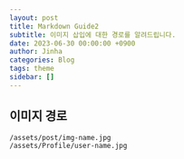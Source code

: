 ```yaml
---
layout: post
title: Markdown Guide2
subtitle: 이미지 삽입에 대한 경로를 알려드립니다.
date: 2023-06-30 00:00:00 +0900
author: Jinha
categories: Blog
tags: theme
sidebar: []
---
```


## 이미지 경로
```path
/assets/post/img-name.jpg
/assets/Profile/user-name.jpg
```